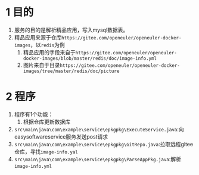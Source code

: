 # 1 目的
1. 服务的目的是解析精品应用，写入mysql数据表。
2. 精品应用来源于仓库`https://gitee.com/openeuler/openeuler-docker-images`，以`redis`为例
   1. 精品应用的字段来自于`https://gitee.com/openeuler/openeuler-docker-images/blob/master/redis/doc/image-info.yml`
   2. 图片来自于目录`https://gitee.com/openeuler/openeuler-docker-images/tree/master/redis/doc/picture`

# 2 程序
1. 程序有1个功能：
   1. 根据仓库更新数据库
2. `src\main\java\com\example\service\epkgpkg\ExecuteService.java`:向easysoftwareservice服务发送post请求
3. `src\main\java\com\example\service\epkgpkg\GitRepo.java`:拉取远程gitee仓库，寻找`image-info.yal`
4. `src\main\java\com\example\service\epkgpkg\ParseAppPkg.java`:解析`image-info.yml`